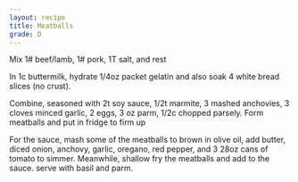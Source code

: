 ```yaml
---
layout: recipe
title: Meatballs
grade: D
---
```

<!-- stub -->
<!-- endstub -->
Mix 1# beef/lamb, 1# pork, 1T salt, and rest

In 1c buttermilk, hydrate 1/4oz packet gelatin and also soak 4 white bread slices (no crust). 

Combine, seasoned with 2t soy sauce, 1/2t marmite, 3 mashed anchovies, 3 cloves minced garlic, 2 eggs, 3 oz parm, 1/2c chopped parsely. 
Form meatballs and put in fridge to firm up

For the sauce, mash some of the meatballs to brown in olive oil, add butter, diced onion, anchovy, garlic, oregano, red pepper, and 3 28oz cans of tomato to simmer. Meanwhile, shallow fry the meatballs and add to the sauce. serve with basil and parm.
